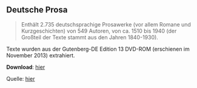 ## Deutsche Prosa
> Enthält 2.735 deutschsprachige Prosawerke (vor allem Romane und Kurzgeschichten) von 549 Autoren, von ca. 1510 bis 1940 (der Großteil der Texte stammt aus den Jahren 1840-1930).

Texte wurden aus der Gutenberg-DE Edition 13 DVD-ROM (erschienen im November 2013) extrahiert.

**Download**: [hier](https://www.dropbox.com/s/h4xjaijtm4tk8y7/CorpusofGermanLanguageFiction.zip?dl=0)

Quelle: [hier](https://figshare.com/articles/Corpus_of_German-Language_Fiction_txt_/4524680)
